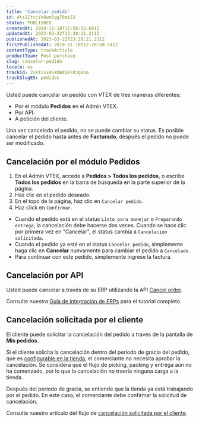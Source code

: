 ```yaml
---
title: 'Cancelar pedido'
id: 4ts2ItvjYo8wm5gg76miS3
status: PUBLISHED
createdAt: 2019-11-18T11:50:32.691Z
updatedAt: 2023-03-22T23:28:21.211Z
publishedAt: 2023-03-22T23:28:21.211Z
firstPublishedAt: 2019-11-18T12:20:50.741Z
contentType: trackArticle
productTeam: Post-purchase
slug: cancelar-pedido
locale: es
trackId: 2xkTisx4SXOWXQel8Jg8sa
trackSlugES: pedidos
---
```


Usted puede cancelar un pedido con VTEX de tres maneras diferentes:
- Por el módulo **Pedidos** en el Admin VTEX.
- Por API.
- A petición del cliente.

<div class="alert alert-warning">
Una vez cancelado el pedido, no se puede cambiar su status. Es posible cancelar el pedido hasta antes de <b>Facturado</b>, después el pedido no puede ser modificado.
</div>

## Cancelación por el módulo Pedidos

1. En el Admin VTEX, accede a **Pedidos > Todos los pedidos**, o escribe **Todos los pedidos** en la barra de búsqueda en la parte superior de la página.
2. Haz clic en el pedido deseado.
3. En el topo de la página, haz clic en `Cancelar pedido`.
4. Haz click en `Confirmar`.

- Cuando el pedido está en el status `Listo para manejar` o `Preparando entrega`, la cancelación debe hacerse dos veces. Cuando se hace clic por primera vez en "Cancelar", el status cambia a `Cancelación solicitada`.
- Cuando el pedido ya esté en el status `Cancelar pedido`, simplemente haga clic en **Cancelar** nuevamente para cambiar el pedido a `Cancelado`.
- Para continuar con este pedido, simplemente ingrese la factura.

## Cancelación por API

Usted puede cancelar a través de su ERP utilizando la API [Cancel order](https://developers.vtex.com/docs/api-reference/orders-api#post-/api/oms/pvt/orders/-orderId-/cancel).

Consulte nuestra [Guía de integración de ERPs](https://developers.vtex.com/docs/erp-integration-set-up-order-processing) para el tutorial completo.

## Cancelación solicitada por el cliente

El cliente puede solicitar la cancelación del pedido a través de la pantalla de **Mis pedidos**.

Si el cliente solicita la cancelación dentro del período de gracia del pedido, que es [configurable en la tienda](https://help.vtex.com/es/tutorial/configurar-el-tiempo-de-espera-para-cancelar-el-pedido), el comerciante no necesita aprobar la cancelación. Se considera que el flujo de picking, packing y entrega aún no ha comenzado, por lo que la cancelación no traería ninguna carga a la tienda.

Después del período de gracia, se entiende que la tienda ya está trabajando por el pedido. En este caso, el comerciante debe confirmar la solicitud de cancelación.

Consulte nuestro artículo del flujo de [cancelación solicitada por el cliente](https://help.vtex.com/es/tutorial/como-funciona-la-cancelacion-de-pedido-solicitada-por-el-cliente).
